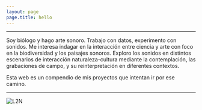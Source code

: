 ```yaml
---
layout: page
page.title: hello
---
```


***

Soy biólogo y hago arte sonoro. Trabajo con datos, experimento con sonidos. Me interesa indagar en la interacción entre ciencia y arte con foco en la biodiversidad y los paisajes sonoros. Exploro los sonidos en distintos escenarios de interacción naturaleza-cultura mediante la contemplación, las grabaciones de campo, y su reinterpretación en diferentes contextos.

Esta web es un compendio de mis proyectos que intentan ir por ese camino. 

***

![L2N](https://pepiamodeo.github.io/img/L2N_portada_fl.jpg)
